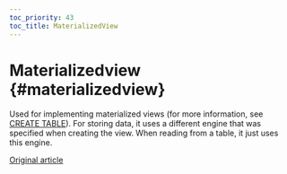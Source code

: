 ```yaml
---
toc_priority: 43
toc_title: MaterializedView
---
```


# Materializedview {#materializedview}

Used for implementing materialized views (for more information, see [CREATE TABLE](../../../sql-reference/statements/create.md)). For storing data, it uses a different engine that was specified when creating the view. When reading from a table, it just uses this engine.

[Original article](https://clickhouse.tech/docs/en/operations/table_engines/materializedview/) <!--hide-->
